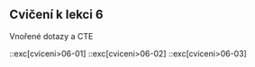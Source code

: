 ## Cvičení k lekci 6

Vnořené dotazy a CTE

::exc[cviceni>06-01]
::exc[cviceni>06-02]
::exc[cviceni>06-03]
